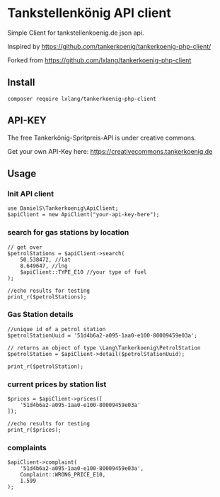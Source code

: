 # Tankstellenkönig API client

Simple Client for tankstellenkoenig.de json api. 

Inspired by https://github.com/tankerkoenig/tankerkoenig-php-client/

Forked from https://github.com/lxlang/tankerkoenig-php-client

## Install

```
composer require lxlang/tankerkoenig-php-client
```
## API-KEY
The free Tankerkönig-Spritpreis-API is under creative commons.

Get your own API-Key here: 
https://creativecommons.tankerkoenig.de

## Usage
### Init API client
```
use DanielS\Tankerkoenig\ApiClient;
$apiClient = new ApiClient("your-api-key-here");
```

### search for gas stations by location
``` 
// get over
$petrolStations = $apiClient->search(
	50.538472, //lat
	8.649647, //lng
	$apiClient::TYPE_E10 //your type of fuel
);

//echo results for testing
print_r($petrolStations);
```

### Gas Station details
```  
//unique id of a petrol station
$petrolStationUuid = '51d4b6a2-a095-1aa0-e100-80009459e03a';

// returns an object of type \Lang\Tankerkoenig\PetrolStation
$petrolStation = $apiClient->detail($petrolStationUuid);
 
print_r($petrolStation);
```

### current prices by station list
```
$prices = $apiClient->prices([
	'51d4b6a2-a095-1aa0-e100-80009459e03a'
]);

//echo results for testing
print_r($prices);
```

### complaints
```
$apiClient->complaint(
	'51d4b6a2-a095-1aa0-e100-80009459e03a',
	Complaint::WRONG_PRICE_E10,
	1.599
);
```
